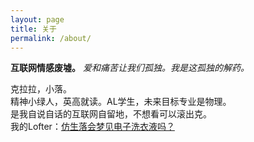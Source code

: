 ```yaml
---
layout: page
title: 关于
permalink: /about/
---
```



**互联网情感废墟。**
*爱和痛苦让我们孤独。我是这孤独的解药。*

克拉拉，小落。<br>
精神小绿人，英高就读。AL学生，未来目标专业是物理。<br>
是我自说自话的互联网自留地，不想看可以滚出克。<br>
我的Lofter：[仿生落会梦见电子洗衣液吗？](http://nobodyheresince1941.lofter.com/)
